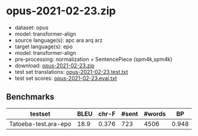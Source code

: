 # opus-2021-02-23.zip

* dataset: opus
* model: transformer-align
* source language(s): apc ara arq arz
* target language(s): epo
* model: transformer-align
* pre-processing: normalization + SentencePiece (spm4k,spm4k)
* download: [opus-2021-02-23.zip](https://object.pouta.csc.fi/Tatoeba-MT-models/ara-epo/opus-2021-02-23.zip)
* test set translations: [opus-2021-02-23.test.txt](https://object.pouta.csc.fi/Tatoeba-MT-models/ara-epo/opus-2021-02-23.test.txt)
* test set scores: [opus-2021-02-23.eval.txt](https://object.pouta.csc.fi/Tatoeba-MT-models/ara-epo/opus-2021-02-23.eval.txt)

## Benchmarks

| testset | BLEU  | chr-F | #sent | #words | BP |
|---------|-------|-------|-------|--------|----|
| Tatoeba-test.ara-epo 	| 18.9 	| 0.376 	| 723 	| 4506 	| 0.948 |

